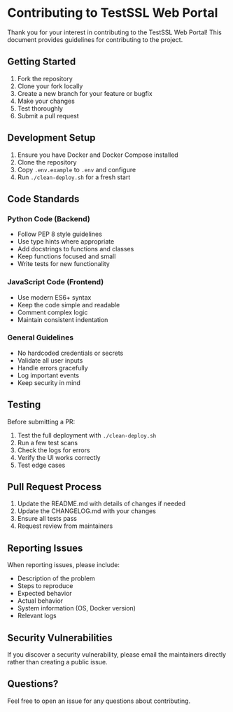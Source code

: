 # Contributing to TestSSL Web Portal

Thank you for your interest in contributing to the TestSSL Web Portal! This document provides guidelines for contributing to the project.

## Getting Started

1. Fork the repository
2. Clone your fork locally
3. Create a new branch for your feature or bugfix
4. Make your changes
5. Test thoroughly
6. Submit a pull request

## Development Setup

1. Ensure you have Docker and Docker Compose installed
2. Clone the repository
3. Copy `.env.example` to `.env` and configure
4. Run `./clean-deploy.sh` for a fresh start

## Code Standards

### Python Code (Backend)
- Follow PEP 8 style guidelines
- Use type hints where appropriate
- Add docstrings to functions and classes
- Keep functions focused and small
- Write tests for new functionality

### JavaScript Code (Frontend)
- Use modern ES6+ syntax
- Keep the code simple and readable
- Comment complex logic
- Maintain consistent indentation

### General Guidelines
- No hardcoded credentials or secrets
- Validate all user inputs
- Handle errors gracefully
- Log important events
- Keep security in mind

## Testing

Before submitting a PR:
1. Test the full deployment with `./clean-deploy.sh`
2. Run a few test scans
3. Check the logs for errors
4. Verify the UI works correctly
5. Test edge cases

## Pull Request Process

1. Update the README.md with details of changes if needed
2. Update the CHANGELOG.md with your changes
3. Ensure all tests pass
4. Request review from maintainers

## Reporting Issues

When reporting issues, please include:
- Description of the problem
- Steps to reproduce
- Expected behavior
- Actual behavior
- System information (OS, Docker version)
- Relevant logs

## Security Vulnerabilities

If you discover a security vulnerability, please email the maintainers directly rather than creating a public issue.

## Questions?

Feel free to open an issue for any questions about contributing.